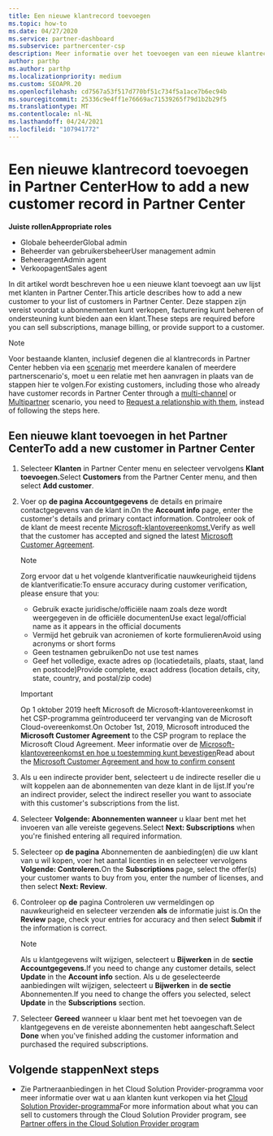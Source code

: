 ```yaml
---
title: Een nieuwe klantrecord toevoegen
ms.topic: how-to
ms.date: 04/27/2020
ms.service: partner-dashboard
ms.subservice: partnercenter-csp
description: Meer informatie over het toevoegen van een nieuwe klantrecord in Partner Center. Vervolgens kunt u de klantabonnementen verkopen, facturering beheren of klantondersteuning bieden.
author: parthp
ms.author: parthp
ms.localizationpriority: medium
ms.custom: SEOAPR.20
ms.openlocfilehash: cd7567a53f517d770bf51c734f5a1ace7b6ec94b
ms.sourcegitcommit: 25336c9e4ff1e76669ac71539265f79d1b2b29f5
ms.translationtype: MT
ms.contentlocale: nl-NL
ms.lasthandoff: 04/24/2021
ms.locfileid: "107941772"
---
```

# <a name="how-to-add-a-new-customer-record-in-partner-center"></a><span data-ttu-id="7e4e8-104">Een nieuwe klantrecord toevoegen in Partner Center</span><span class="sxs-lookup"><span data-stu-id="7e4e8-104">How to add a new customer record in Partner Center</span></span>

<span data-ttu-id="7e4e8-105">**Juiste rollen**</span><span class="sxs-lookup"><span data-stu-id="7e4e8-105">**Appropriate roles**</span></span>

- <span data-ttu-id="7e4e8-106">Globale beheerder</span><span class="sxs-lookup"><span data-stu-id="7e4e8-106">Global admin</span></span>
- <span data-ttu-id="7e4e8-107">Beheerder van gebruikersbeheer</span><span class="sxs-lookup"><span data-stu-id="7e4e8-107">User management admin</span></span>
- <span data-ttu-id="7e4e8-108">Beheeragent</span><span class="sxs-lookup"><span data-stu-id="7e4e8-108">Admin agent</span></span>
- <span data-ttu-id="7e4e8-109">Verkoopagent</span><span class="sxs-lookup"><span data-stu-id="7e4e8-109">Sales agent</span></span>

<span data-ttu-id="7e4e8-110">In dit artikel wordt beschreven hoe u een nieuwe klant toevoegt aan uw lijst met klanten in Partner Center.</span><span class="sxs-lookup"><span data-stu-id="7e4e8-110">This article describes how to add a new customer to your list of customers in Partner Center.</span></span> <span data-ttu-id="7e4e8-111">Deze stappen zijn vereist voordat u abonnementen kunt verkopen, facturering kunt beheren of ondersteuning kunt bieden aan een klant.</span><span class="sxs-lookup"><span data-stu-id="7e4e8-111">These steps are required before you can sell subscriptions, manage billing, or provide support to a customer.</span></span>

>[!NOTE]
><span data-ttu-id="7e4e8-112">Voor bestaande klanten, inclusief degenen die al klantrecords [](multichannel.md) in Partner Center hebben via een [](request-a-relationship-with-a-customer.md) [scenario](multipartner.md) met meerdere kanalen of meerdere partnerscenario's, moet u een relatie met hen aanvragen in plaats van de stappen hier te volgen.</span><span class="sxs-lookup"><span data-stu-id="7e4e8-112">For existing customers, including those who already have customer records in Partner Center through a [multi-channel](multichannel.md) or [Multipartner](multipartner.md) scenario, you need to [Request a relationship with them](request-a-relationship-with-a-customer.md), instead of following the steps here.</span></span>

## <a name="to-add-a-new-customer-in-partner-center"></a><span data-ttu-id="7e4e8-113">Een nieuwe klant toevoegen in het Partner Center</span><span class="sxs-lookup"><span data-stu-id="7e4e8-113">To add a new customer in Partner Center</span></span>

1. <span data-ttu-id="7e4e8-114">Selecteer **Klanten** in Partner Center menu en selecteer vervolgens **Klant toevoegen.**</span><span class="sxs-lookup"><span data-stu-id="7e4e8-114">Select **Customers** from the Partner Center menu, and then select **Add customer**.</span></span>

2. <span data-ttu-id="7e4e8-115">Voer op **de pagina Accountgegevens** de details en primaire contactgegevens van de klant in.</span><span class="sxs-lookup"><span data-stu-id="7e4e8-115">On the **Account info** page, enter the customer's details and primary contact information.</span></span> <span data-ttu-id="7e4e8-116">Controleer ook of de klant de meest recente [Microsoft-klantovereenkomst.](agreements.md)</span><span class="sxs-lookup"><span data-stu-id="7e4e8-116">Verify as well that the customer has accepted and signed the latest [Microsoft Customer Agreement](agreements.md).</span></span>

   >[!NOTE]
   >
   ><span data-ttu-id="7e4e8-117">Zorg ervoor dat u het volgende klantverificatie nauwkeurigheid tijdens de klantverificatie:</span><span class="sxs-lookup"><span data-stu-id="7e4e8-117">To ensure accuracy during customer verification, please ensure that you:</span></span>
   >
   >- <span data-ttu-id="7e4e8-118">Gebruik exacte juridische/officiële naam zoals deze wordt weergegeven in de officiële documenten</span><span class="sxs-lookup"><span data-stu-id="7e4e8-118">Use exact legal/official name as it appears in the official documents</span></span>
   >- <span data-ttu-id="7e4e8-119">Vermijd het gebruik van acroniemen of korte formulieren</span><span class="sxs-lookup"><span data-stu-id="7e4e8-119">Avoid using acronyms or short forms</span></span>
   >- <span data-ttu-id="7e4e8-120">Geen testnamen gebruiken</span><span class="sxs-lookup"><span data-stu-id="7e4e8-120">Do not use test names</span></span>
   >- <span data-ttu-id="7e4e8-121">Geef het volledige, exacte adres op (locatiedetails, plaats, staat, land en postcode)</span><span class="sxs-lookup"><span data-stu-id="7e4e8-121">Provide complete, exact address (location details, city, state, country, and postal/zip code)</span></span>

   >[!IMPORTANT]
   > <span data-ttu-id="7e4e8-122">Op 1 oktober 2019 heeft  Microsoft de Microsoft-klantovereenkomst in het CSP-programma geïntroduceerd ter vervanging van de Microsoft Cloud-overeenkomst.</span><span class="sxs-lookup"><span data-stu-id="7e4e8-122">On October 1st, 2019, Microsoft introduced the **Microsoft Customer Agreement** to the CSP program to replace the Microsoft Cloud Agreement.</span></span> <span data-ttu-id="7e4e8-123">Meer informatie over de [Microsoft-klantovereenkomst en hoe u toestemming kunt bevestigen](confirm-customer-agreement.md)</span><span class="sxs-lookup"><span data-stu-id="7e4e8-123">Read about the [Microsoft Customer Agreement and how to confirm consent](confirm-customer-agreement.md)</span></span>
  
3. <span data-ttu-id="7e4e8-124">Als u een indirecte provider bent, selecteert u de indirecte reseller die u wilt koppelen aan de abonnementen van deze klant in de lijst.</span><span class="sxs-lookup"><span data-stu-id="7e4e8-124">If you're an indirect provider, select the indirect reseller you want to associate with this customer's subscriptions from the list.</span></span>

4. <span data-ttu-id="7e4e8-125">Selecteer **Volgende: Abonnementen wanneer** u klaar bent met het invoeren van alle vereiste gegevens.</span><span class="sxs-lookup"><span data-stu-id="7e4e8-125">Select **Next: Subscriptions** when you're finished entering all required information.</span></span>

5. <span data-ttu-id="7e4e8-126">Selecteer op **de pagina** Abonnementen de aanbieding(en) die uw klant van u wil kopen, voer het aantal licenties in en selecteer vervolgens **Volgende: Controleren.**</span><span class="sxs-lookup"><span data-stu-id="7e4e8-126">On the **Subscriptions** page, select the offer(s) your customer wants to buy from you, enter the number of licenses, and then select **Next: Review**.</span></span>

6. <span data-ttu-id="7e4e8-127">Controleer op **de** pagina Controleren uw vermeldingen op nauwkeurigheid en selecteer verzenden **als** de informatie juist is.</span><span class="sxs-lookup"><span data-stu-id="7e4e8-127">On the **Review** page, check your entries for accuracy and then select **Submit** if the information is correct.</span></span>

   >[!NOTE]
   ><span data-ttu-id="7e4e8-128">Als u klantgegevens wilt wijzigen, selecteert u **Bijwerken** in de **sectie Accountgegevens.**</span><span class="sxs-lookup"><span data-stu-id="7e4e8-128">If you need to change any customer details, select **Update** in the **Account info** section.</span></span> <span data-ttu-id="7e4e8-129">Als u de geselecteerde aanbiedingen wilt wijzigen, selecteert u **Bijwerken** in **de sectie** Abonnementen.</span><span class="sxs-lookup"><span data-stu-id="7e4e8-129">If you need to change the offers you selected, select **Update** in the **Subscriptions** section.</span></span>

7. <span data-ttu-id="7e4e8-130">Selecteer **Gereed** wanneer u klaar bent met het toevoegen van de klantgegevens en de vereiste abonnementen hebt aangeschaft.</span><span class="sxs-lookup"><span data-stu-id="7e4e8-130">Select **Done** when you've finished adding the customer information and purchased the required subscriptions.</span></span>

## <a name="next-steps"></a><span data-ttu-id="7e4e8-131">Volgende stappen</span><span class="sxs-lookup"><span data-stu-id="7e4e8-131">Next steps</span></span>

- <span data-ttu-id="7e4e8-132">Zie Partneraanbiedingen in het Cloud Solution Provider-programma voor meer informatie over wat u aan klanten kunt verkopen via het [Cloud Solution Provider-programma](csp-offers.md)</span><span class="sxs-lookup"><span data-stu-id="7e4e8-132">For more information about what you can sell to customers through the Cloud Solution Provider program, see [Partner offers in the Cloud Solution Provider program](csp-offers.md)</span></span>

